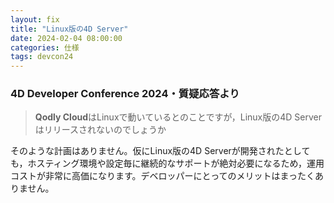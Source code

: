 ```yaml
---
layout: fix
title: "Linux版の4D Server"
date: 2024-02-04 08:00:00
categories: 仕様
tags: devcon24
---
```


### 4D Developer Conference 2024・質疑応答より

> **Qodly Cloud**はLinuxで動いているとのことですが，Linux版の4D Serverはリリースされないのでしょうか

そのような計画はありません。仮にLinux版の4D Serverが開発されたとしても，ホスティング環境や設定毎に継続的なサポートが絶対必要になるため，運用コストが非常に高価になります。デベロッパーにとってのメリットはまったくありません。